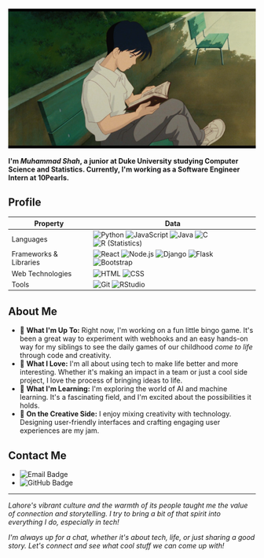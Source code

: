 ![Ghibli Cover](ghibli-github-cover.jpg)

**I'm *Muhammad Shah*, a junior at Duke University studying Computer Science and Statistics. Currently, I'm working as a Software Engineer Intern at 10Pearls.**

## Profile
Property                 | Data  
-------------------------|------
Languages                | ![Python](https://img.shields.io/badge/-Python-05122A?style=flat&logo=python) ![JavaScript](https://img.shields.io/badge/-JavaScript-05122A?style=flat&logo=javascript) ![Java](https://img.shields.io/badge/-Java-05122A?style=flat&logo=Java&logoColor=FFA518) ![C](https://img.shields.io/badge/-C-05122A?style=flat&logo=C&logoColor=A8B9CC) ![R (Statistics)](https://img.shields.io/badge/-R-05122A?style=flat&logo=R&logoColor=276DC3)
Frameworks & Libraries   | ![React](https://img.shields.io/badge/-React-05122A?style=flat&logo=react) ![Node.js](https://img.shields.io/badge/-Node.js-05122A?style=flat&logo=node.js) ![Django](https://img.shields.io/badge/-Django-05122A?style=flat&logo=django&logoColor=092E20) ![Flask](https://img.shields.io/badge/-Flask-05122A?style=flat&logo=flask) ![Bootstrap](https://img.shields.io/badge/-Bootstrap-05122A?style=flat&logo=bootstrap&logoColor=563D7C)
Web Technologies         | ![HTML](https://img.shields.io/badge/-HTML-05122A?style=flat&logo=HTML5) ![CSS](https://img.shields.io/badge/-CSS-05122A?style=flat&logo=CSS3&logoColor=1572B6)
Tools                    | ![Git](https://img.shields.io/badge/-Git-05122A?style=flat&logo=git) ![RStudio](https://img.shields.io/badge/-RStudio-05122A?style=flat&logo=rstudio)

## About Me

- 🔧 **What I'm Up To:** Right now, I'm working on a fun little bingo game. It's been a great way to experiment with webhooks and an easy hands-on way for my siblings to see the daily games of our childhood *come to life* through code and creativity.
- 🚀 **What I Love:** I'm all about using tech to make life better and more interesting. Whether it's making an impact in a team or just a cool side project, I love the process of bringing ideas to life.
- 🧠 **What I'm Learning:** I'm exploring the world of AI and machine learning. It's a fascinating field, and I'm excited about the possibilities it holds.
- 🎨 **On the Creative Side:** I enjoy mixing creativity with technology. Designing user-friendly interfaces and crafting engaging user experiences are my jam.

## Contact Me

- ![Email Badge](https://img.shields.io/badge/-muhammad.shah%40duke.edu-0078D4?style=flat&logo=microsoft-outlook&logoColor=white)
- ![GitHub Badge](https://img.shields.io/badge/-muhammadshah0815-181717?style=flat&logo=github&logoColor=white)

---

*Lahore's vibrant culture and the warmth of its people taught me the value of connection and storytelling. I try to bring a bit of that spirit into everything I do, especially in tech!*

*I'm always up for a chat, whether it's about tech, life, or just sharing a good story. Let's connect and see what cool stuff we can come up with!*
